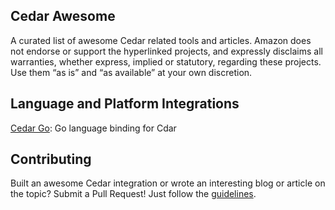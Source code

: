 ## Cedar Awesome

A curated list of awesome Cedar related tools and articles. Amazon does not endorse or support the hyperlinked projects, and expressly disclaims all warranties, whether express, implied or statutory, regarding these projects. Use them “as is” and “as available” at your own discretion.


## Language and Platform Integrations


[Cedar Go](https://github.com/Joffref/cedar): Go language binding for Cdar




## Contributing

Built an awesome Cedar integration or wrote an interesting blog or article on the topic? Submit a Pull Request! Just follow the [guidelines](https://github.com/cedar-policy/.github/blob/main/CONTRIBUTING.md). 
